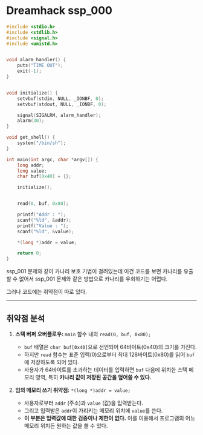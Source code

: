 Dreamhack ssp_000
==============

```c
#include <stdio.h>
#include <stdlib.h>
#include <signal.h>
#include <unistd.h>


void alarm_handler() {
    puts("TIME OUT");
    exit(-1);
}


void initialize() {
    setvbuf(stdin, NULL, _IONBF, 0);
    setvbuf(stdout, NULL, _IONBF, 0);

    signal(SIGALRM, alarm_handler);
    alarm(30);
}

void get_shell() {
    system("/bin/sh");
}

int main(int argc, char *argv[]) {
    long addr;
    long value;
    char buf[0x40] = {};

    initialize();


    read(0, buf, 0x80);

    printf("Addr : ");
    scanf("%ld", &addr);
    printf("Value : ");
    scanf("%ld", &value);

    *(long *)addr = value;

    return 0;
}
```

ssp_001 문제와 같이 카나리 보호 기법이 걸려있는데 이건 코드를 보면 카나리를 유출할 수 없어서 ssp_001 문제와 같은 방법으로 카나리를 우회하기는 어렵다.

그러나 코드에는 취약점이 따로 있다.


---------

## 취약점 분석

1.  **스택 버퍼 오버플로우:**
    `main` 함수 내의 `read(0, buf, 0x80);`
    * `buf` 배열은 `char buf[0x40]`으로 선언되어 64바이트(0x40)의 크기를 가진다.
    * 하지만 `read` 함수는 표준 입력(0)으로부터 최대 128바이트(0x80)를 읽어 `buf`에 저장하도록 되어 있다.
    * 사용자가 64바이트를 초과하는 데이터를 입력하면 `buf` 다음에 위치한 스택 메모리 영역, 특히 **카나리 값이 저장된 공간을 덮어쓸 수 있다.**

2.  **임의 메모리 쓰기 취약점:**
    `*(long *)addr = value;` 
    * 사용자로부터 `addr` (주소)과 `value` (값)을 입력받는다.
    * 그리고 입력받은 `addr`이 가리키는 메모리 위치에 `value`를 쓴다.
    * **이 부분은 입력값에 대한 검증이나 제한이 없다.** 이를 이용해서 프로그램의 어느 메모리 위치든 원하는 값을 쓸 수 있다. 

